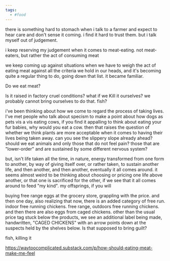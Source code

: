 ```yaml
---
tags:
  - #food
---
```

there is something hard to stomach when i talk to a farmer and expect to hear care and don't sense it coming. i find it hard to trust them. but i talk myself out of judgement. 

i keep reserving my judgement when it comes to meat-eating. not meat-eaters, but rather the act of consuming meat

we keep coming up against situations when we have to weigh the act of eating meat against all the criteria we hold in our heads, and it's becoming quite a regular thing to do, going down that list. it became familiar. 

Do we eat meat? 

Is it raised in factory cruel conditions? 
what if we Kill it ourselves? we probably cannot bring ourselves to do that. 
fish? 

i've been thinking about how we come to regard the process of taking lives. I've met people who talk about specism to make a point about how dogs as pets vis a vis eating cows, if you find it appalling to think about eating your fur babies, why would you eat a cow. then that raises the question of whether we think plants are more acceptable when it comes to having their lives being taken away. can you see the slippery slope already ahead? should we eat animals and only those that do not feel pain? those that are "lower-order" and are sustained by some different nervous system? 

but, isn't life taken all the time, in nature, energy transformed from one form to another, by way of giving itself over, or rather taken, to sustain another life, and then another, and then another, eventually it all comes around. it seems almost weird to be thinking about choosing or pricing one life above another, or that one is sacrificed for the other, if we see that it all comes around to feed "my kind". my offsprings, if you will

buying free range eggs at the grocery store, grappling with the price. and then one day, also realizing that now, there is an added category of free run. indoor free running chickens. free range, outdoors free running chickens. and then there are also eggs from caged chickens. other than the usual price tag stuck below the products, we see an additional label being made, handwritten, "CAGED CHICKENS" with an arrow points down at the suspects held by the shelves below. Is that supposed to bring guilt? 

fish, killing it 



https://waytoocomplicated.substack.com/p/how-should-eating-meat-make-me-feel